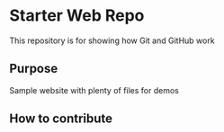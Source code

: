 # Starter Web Repo

This repository is for showing how Git and GitHub work

## Purpose

Sample website with plenty of files for demos


## How to contribute